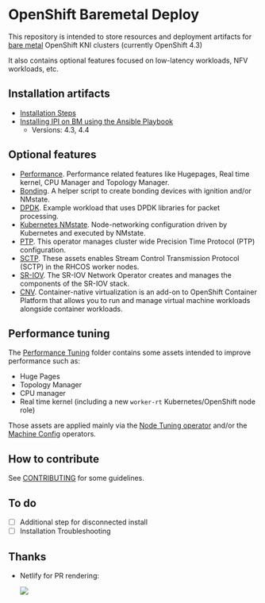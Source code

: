 # OpenShift Baremetal Deploy

This repository is intended to store resources and deployment artifacts
for [bare metal](https://github.com/metal3-io/metal3-docs/blob/master/design/bare-metal-style-guide.md)
OpenShift KNI clusters (currently OpenShift 4.3)

It also contains optional features focused on low-latency workloads, NFV workloads, etc.

## Installation artifacts

- [Installation Steps](install-steps.md)
- [Installing IPI on BM using the Ansible Playbook](ansible-ipi-install/)
  - Versions: 4.3, 4.4

## Optional features

- [Performance](features/performance/). Performance related features like Hugepages, Real time kernel, CPU Manager and Topology Manager.
- [Bonding](features/bonding/). A helper script to create bonding devices with ignition and/or NMstate.
- [DPDK](features/dpdk/). Example workload that uses DPDK libraries for packet processing.
- [Kubernetes NMstate](features/kubernetes-nmstate/). Node-networking configuration driven by Kubernetes and executed
  by NMstate.
- [PTP](features/ptp). This operator manages cluster wide Precision Time Protocol (PTP) configuration.
- [SCTP](features/sctp). These assets enables Stream Control Transmission Protocol (SCTP) in the RHCOS
  worker nodes.
- [SR-IOV](features/sriov). The SR-IOV Network Operator creates and manages the components of the SR-IOV stack.
- [CNV](features/cnv). Container-native virtualization is an add-on to OpenShift Container Platform that allows you to run and manage virtual machine workloads alongside container workloads.

## Performance tuning

The [Performance Tuning](features/performance) folder contains some assets intended to improve performance such as:

- Huge Pages
- Topology Manager
- CPU manager
- Real time kernel (including a new `worker-rt` Kubernetes/OpenShift node role)

Those assets are applied mainly via the [Node Tuning operator](https://github.com/openshift/cluster-node-tuning-operator)
and/or the [Machine Config](https://github.com/openshift/machine-config-operator) operators.

## How to contribute

See [CONTRIBUTING](CONTRIBUTING.md) for some guidelines.

## To do

- [ ] Additional step for disconnected install
- [ ] Installation Troubleshooting

## Thanks

- Netlify for PR rendering:

  [![](https://www.netlify.com/img/global/badges/netlify-light.svg)](https://www.netlify.com)
